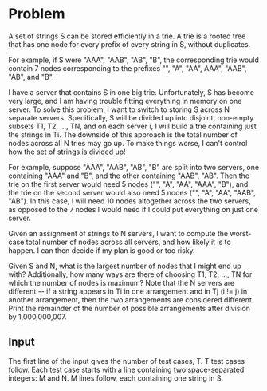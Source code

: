 # Problem

A set of strings S can be stored efficiently in a trie. A trie is a rooted tree that has one node for every prefix of every string in S, without duplicates.

For example, if S were "AAA", "AAB", "AB", "B", the corresponding trie would contain 7 nodes corresponding to the prefixes "", "A", "AA", AAA", "AAB", "AB", and "B".

I have a server that contains S in one big trie. Unfortunately, S has become very large, and I am having trouble fitting everything in memory on one server. To solve this problem, I want to switch to storing S across N separate servers. Specifically, S will be divided up into disjoint, non-empty subsets T1, T2, ..., TN, and on each server i, I will build a trie containing just the strings in Ti. The downside of this approach is the total number of nodes across all N tries may go up. To make things worse, I can't control how the set of strings is divided up!

For example, suppose "AAA", "AAB", "AB", "B" are split into two servers, one containing "AAA" and "B", and the other containing "AAB", "AB". Then the trie on the first server would need 5 nodes ("", "A", "AA", "AAA", "B"), and the trie on the second server would also need 5 nodes ("", "A", "AA", "AAB", "AB"). In this case, I will need 10 nodes altogether across the two servers, as opposed to the 7 nodes I would need if I could put everything on just one server.

Given an assignment of strings to N servers, I want to compute the worst-case total number of nodes across all servers, and how likely it is to happen. I can then decide if my plan is good or too risky.

Given S and N, what is the largest number of nodes that I might end up with? Additionally, how many ways are there of choosing T1, T2, ..., TN for which the number of nodes is maximum? Note that the N servers are different -- if a string appears in Ti in one arrangement and in Tj (i != j) in another arrangement, then the two arrangements are considered different. Print the remainder of the number of possible arrangements after division by 1,000,000,007.

## Input

The first line of the input gives the number of test cases, T. T test cases follow. Each test case starts with a line containing two space-separated integers: M and N. M lines follow, each containing one string in S.
